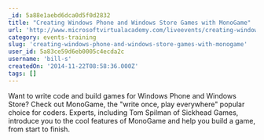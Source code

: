 ```yaml
---
_id: 5a88e1aebd6dca0d5f0d2832
title: "Creating Windows Phone and Windows Store Games with MonoGame"
url: 'http://www.microsoftvirtualacademy.com/liveevents/creating-windows-phone-and-windows-store-games-with-monogame'
category: events-training
slug: 'creating-windows-phone-and-windows-store-games-with-monogame'
user_id: 5a83ce59d6eb0005c4ecda2c
username: 'bill-s'
createdOn: '2014-11-22T08:58:36.000Z'
tags: []
---
```


Want to write code and build games for Windows Phone and Windows Store? Check out MonoGame, the "write once, play everywhere" popular choice for coders. Experts, including Tom Spilman of Sickhead Games, introduce you to the cool features of MonoGame and help you build a game, from start to finish.
